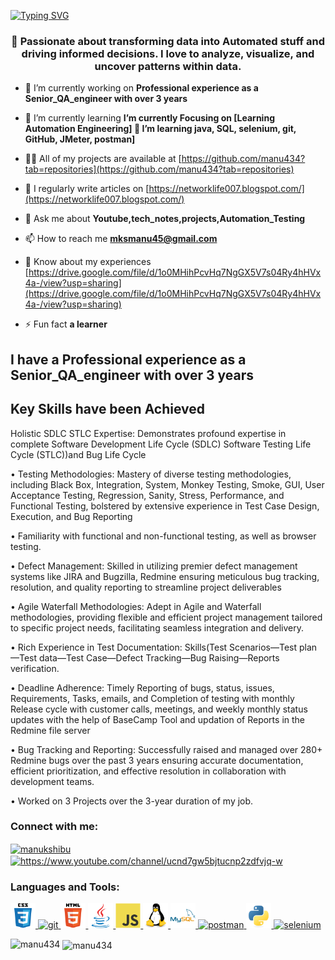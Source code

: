 

[![Typing SVG](https://readme-typing-svg.herokuapp.com?font=Fira+Code&weight=500&size=40&pause=1000&width=435&lines=++++++++++++++++++Hi+There!+%F0%9F%91%8B;++++++++++++++i'm++Manu+K+Shibu)](https://git.io/typing-svg)



<h3 align="center">🌟 Passionate about transforming data into Automated stuff and driving informed decisions. I love to analyze, visualize, and uncover patterns within data.</h3>

- 🔭 I’m currently working on **Professional experience as a Senior_QA_engineer with over 3 years**

- 🌱 I’m currently learning **I’m currently Focusing on [Learning Automation Engineering] 🌱 I’m learning java, SQL, selenium, git, GitHub, JMeter, postman]**

- 👨‍💻 All of my projects are available at [https://github.com/manu434?tab=repositories](https://github.com/manu434?tab=repositories)

- 📝 I regularly write articles on [https://networklife007.blogspot.com/](https://networklife007.blogspot.com/)

- 💬 Ask me about **Youtube,tech_notes,projects,Automation_Testing**

- 📫 How to reach me **mksmanu45@gmail.com**

- 📄 Know about my experiences [https://drive.google.com/file/d/1o0MHihPcvHq7NgGX5V7s04Ry4hHVx4a-/view?usp=sharing](https://drive.google.com/file/d/1o0MHihPcvHq7NgGX5V7s04Ry4hHVx4a-/view?usp=sharing)

- ⚡ Fun fact **a learner**
## I have a Professional experience as a Senior_QA_engineer with over 3 years
## Key Skills have been Achieved

 Holistic SDLC STLC Expertise: Demonstrates profound expertise in complete Software Development Life
Cycle (SDLC) Software Testing Life Cycle (STLC))and Bug Life Cycle

• Testing Methodologies: Mastery of diverse testing methodologies, including Black Box, Integration, System, Monkey Testing, Smoke, GUI, User Acceptance Testing, Regression, Sanity, Stress, Performance, and Functional Testing, bolstered by extensive experience in Test Case Design, Execution, and Bug Reporting

• Familiarity with functional and non-functional testing, as well as browser testing.

• Defect Management: Skilled in utilizing premier defect management systems like JIRA and Bugzilla, Redmine ensuring meticulous bug tracking, resolution, and quality reporting to streamline project deliverables

• Agile Waterfall Methodologies: Adept in Agile and Waterfall methodologies, providing flexible and efficient project management tailored to specific project needs, facilitating seamless integration and delivery.

• Rich Experience in Test Documentation: Skills(Test Scenarios—Test plan—Test data—Test Case—Defect Tracking—Bug Raising—Reports verification.

• Deadline Adherence: Timely Reporting of bugs, status, issues, Requirements, Tasks, emails, and Completion of testing with monthly Release cycle with customer calls, meetings, and weekly monthly status updates with the help of BaseCamp Tool and updation of Reports in the Redmine file server

• Bug Tracking and Reporting: Successfully raised and managed over 280+ Redmine bugs over the past 3 years ensuring accurate documentation, efficient prioritization, and effective resolution in collaboration with development teams.

• Worked on 3 Projects over the 3-year duration of my job.

<h3 align="left">Connect with me:</h3>
<p align="left">
<a href="https://linkedin.com/in/manukshibu" target="blank"><img align="center" src="https://raw.githubusercontent.com/rahuldkjain/github-profile-readme-generator/master/src/images/icons/Social/linked-in-alt.svg" alt="manukshibu" height="30" width="40" /></a>
<a href="https://www.youtube.com/c/https://www.youtube.com/channel/ucnd7gw5bjtucnp2zdfvjq-w" target="blank"><img align="center" src="https://raw.githubusercontent.com/rahuldkjain/github-profile-readme-generator/master/src/images/icons/Social/youtube.svg" alt="https://www.youtube.com/channel/ucnd7gw5bjtucnp2zdfvjq-w" height="30" width="40" /></a>
</p>

<h3 align="left">Languages and Tools:</h3>
<p align="left"> <a href="https://www.w3schools.com/css/" target="_blank" rel="noreferrer"> <img src="https://raw.githubusercontent.com/devicons/devicon/master/icons/css3/css3-original-wordmark.svg" alt="css3" width="40" height="40"/> </a> <a href="https://git-scm.com/" target="_blank" rel="noreferrer"> <img src="https://www.vectorlogo.zone/logos/git-scm/git-scm-icon.svg" alt="git" width="40" height="40"/> </a> <a href="https://www.w3.org/html/" target="_blank" rel="noreferrer"> <img src="https://raw.githubusercontent.com/devicons/devicon/master/icons/html5/html5-original-wordmark.svg" alt="html5" width="40" height="40"/> </a> <a href="https://www.java.com" target="_blank" rel="noreferrer"> <img src="https://raw.githubusercontent.com/devicons/devicon/master/icons/java/java-original.svg" alt="java" width="40" height="40"/> </a> <a href="https://developer.mozilla.org/en-US/docs/Web/JavaScript" target="_blank" rel="noreferrer"> <img src="https://raw.githubusercontent.com/devicons/devicon/master/icons/javascript/javascript-original.svg" alt="javascript" width="40" height="40"/> </a> <a href="https://www.linux.org/" target="_blank" rel="noreferrer"> <img src="https://raw.githubusercontent.com/devicons/devicon/master/icons/linux/linux-original.svg" alt="linux" width="40" height="40"/> </a> <a href="https://www.mysql.com/" target="_blank" rel="noreferrer"> <img src="https://raw.githubusercontent.com/devicons/devicon/master/icons/mysql/mysql-original-wordmark.svg" alt="mysql" width="40" height="40"/> </a> <a href="https://postman.com" target="_blank" rel="noreferrer"> <img src="https://www.vectorlogo.zone/logos/getpostman/getpostman-icon.svg" alt="postman" width="40" height="40"/> </a> <a href="https://www.python.org" target="_blank" rel="noreferrer"> <img src="https://raw.githubusercontent.com/devicons/devicon/master/icons/python/python-original.svg" alt="python" width="40" height="40"/> </a> <a href="https://www.selenium.dev" target="_blank" rel="noreferrer"> <img src="https://raw.githubusercontent.com/detain/svg-logos/780f25886640cef088af994181646db2f6b1a3f8/svg/selenium-logo.svg" alt="selenium" width="40" height="40"/> </a> </p>

<p><img align="left" src="https://github-readme-stats.vercel.app/api/top-langs?username=manu434&show_icons=true&locale=en&layout=compact" alt="manu434" /></p>

<p>&nbsp;<img align="center" src="https://github-readme-stats.vercel.app/api?username=manu434&show_icons=true&locale=en" alt="manu434" /></p>
